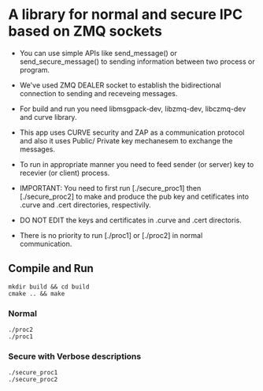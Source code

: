 # A library for normal and secure IPC based on ZMQ sockets

* You can use simple APIs like send_message() or send_secure_message() to sending information between two process or program.

* We've used ZMQ DEALER socket to establish the bidirectional connection to sending and receveing messages.

* For build and run you need libmsgpack-dev, libzmq-dev, libczmq-dev and curve library.

* This app uses CURVE security and ZAP as a communication protocol and also it uses Public/ Private key mechanesem to exchange the messages.

* To run in appropriate manner you need to feed sender (or server) key to recevier (or client) process. 

* IMPORTANT: You need to first run [./secure_proc1] then [./secure_proc2] to make and produce the pub key and cetificates into .curve and .cert directories, respectivily.

* DO NOT EDIT the keys and certificates in .curve and .cert directoris.

* There is no priority to run [./proc1] or [./proc2] in normal communication.

## Compile and Run

```
mkdir build && cd build
cmake .. && make
```
### Normal

```
./proc2
./proc1
```
### Secure with Verbose descriptions

```
./secure_proc1
./secure_proc2
```
